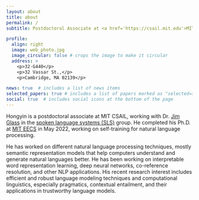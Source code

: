 ```yaml
---
layout: about
title: about
permalink: /
subtitle: Postdoctoral Associate at <a href='https://csail.mit.edu'>MIT CSAIL</a>.

profile:
  align: right
  image: web_photo.jpg
  image_circular: false # crops the image to make it circular
  address: >
    <p>32-G440</p>
    <p>32 Vassar St.,</p>
    <p>Cambridge, MA 02139</p>

news: true  # includes a list of news items
selected_papers: true # includes a list of papers marked as "selected={true}"
social: true  # includes social icons at the bottom of the page
---
```


Hongyin is a postdoctoral associate at MIT CSAIL, working with Dr. [Jim Glass](https://people.csail.mit.edu/jrg/) in the [spoken language systems (SLS)](http://groups.csail.mit.edu/sls/) group. He completed his Ph.D. at [MIT EECS](https://www.eecs.mit.edu/) in May 2022, working on self-training for natural language processing.

He has worked on different natural language processing techniques, mostly semantic representation models that help computers understand and generate natural languages better. He has been working on interpretable word representation learning, deep neural networks, co-reference resolution, and other NLP applications. His recent research interest includes efficient and robust language modeling techniques and computational linguistics, especially pragmatics, contextual entailment, and their applications in trustworthy language models.